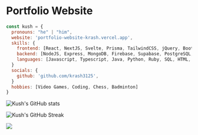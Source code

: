 # Portfolio Website

```javascript
const kush = {
  pronouns: "he" | "him",
  website: 'portfolio-website-krash.vercel.app',
  skills: {
    frontend: [React, NextJS, Svelte, Prisma, TailwindCSS, jQuery, Bootstrap],
    backend: [NodeJS, Express, MongoDB, Firebase, Supabase, PostgreSQL, FastAPI],
    languages: [Javascript, Typescript, Java, Python, Ruby, SQL, HTML, CSS]
  }
  socials: {
    github: 'github.com/krash3125',
  }
  hobbies: [Video Games, Coding, Chess, Badminton]
}
```

![Kush's GitHub stats](https://github-readme-stats.vercel.app/api?theme=dark&username=krash3125&show_icons=true&hide_border=true)

![Kush's GitHub Streak](https://github-readme-streak-stats.herokuapp.com/?theme=dark&user=krash3125&hide_border=true)

![](https://komarev.com/ghpvc/?username=krash3125)
